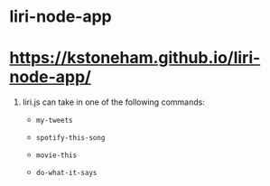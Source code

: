 # liri-node-app

# https://kstoneham.github.io/liri-node-app/

1. liri.js can take in one of the following commands:

    * `my-tweets`

    * `spotify-this-song`

    * `movie-this`

    * `do-what-it-says`